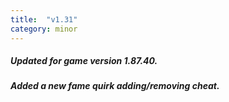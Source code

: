 ```yaml
---
title:  "v1.31"
category: minor
---
```

##### Updated for game version 1.87.40.
##### Added a new fame quirk adding/removing cheat.
